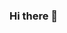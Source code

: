 ### Hi there 👋

<!--
**tugcanslu/tugcanslu** is a ✨ _special_ ✨ repository because its `README.md` (this file) appears on your GitHub profile.

Here are some ideas to get you started:

- 😄 I’m Tuğcan Uslu
- 🌱 I’m Java, Python, C#, Unreal Engine and Unity learning ...
- ⚡ I’m interested in Game Development/Design and Graphic Design ...
- 🤔 I’m looking for help with Python, Java and more ...
- ✨ My hobbies playing video games, watching series/movies and motosports ...
- 👀 My Twitter Account is : @trionN_
-->

